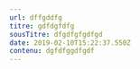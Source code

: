 ```yaml
---
url: dffgddfg
titre: gdfdgfdfg
sousTitre: dfgdfgfgdfgd
date: 2019-02-10T15:22:37.550Z
contenu: dgfdfggdfgdf
---
```


